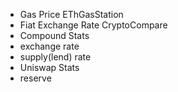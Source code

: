 - Gas Price
EThGasStation
- Fiat Exchange Rate
CryptoCompare
- Compound Stats
 - exchange rate
 - supply(lend) rate
- Uniswap Stats
 - reserve
 